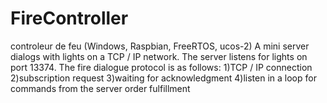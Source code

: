 # FireController
controleur de feu (Windows, Raspbian, FreeRTOS, ucos-2)
A mini server dialogs with lights on a TCP / IP network.
The server listens for lights on port 13374.
The fire dialogue protocol is as follows:
1)TCP / IP connection
2)subscription request
3)waiting for acknowledgment
4)listen in a loop for commands from the server
order fulfillment
